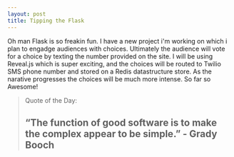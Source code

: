 ```yaml
---
layout: post
title: Tipping the Flask
---
```


<div class="entry-content">
		<p>Oh man Flask is so freakin fun. I have a new project i'm working on which i plan to engadge audiences with choices.
		Ultimately the audience will vote for a choice by texting the number provided on the site.
		I will be using Reveal.js which is super exciting, and the choices will be routed to Twilio SMS phone number and stored on a Redis datastructure store. As the narative progresses the choices
		will be much more intense. So far so Awesome!</p>
<blockquote><p>Quote of the Day:</p>
<h2><b>“The function of good software is to make the complex appear to be simple.” - Grady Booch</b></h2>
</blockquote>
	</div>
